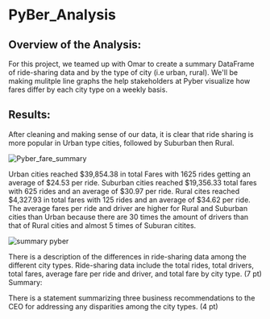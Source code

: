 # PyBer_Analysis

## Overview of the Analysis:

For this project, we teamed up with Omar to create a summary DataFrame of ride-sharing data and by the type of city (i.e urban, rural). We'll be making mulitple line graphs the help stakeholders at Pyber visualize how fares differ by each city type on a weekly basis. 


## Results: 

After cleaning and making sense of our data, it is clear that ride sharing is more popular in Urban type cities, followed by Suburban then Rural. 

![Pyber_fare_summary](https://user-images.githubusercontent.com/99618784/161388277-260a62ee-f88f-4073-b01f-8ebe335ec167.png)

Urban cities reached $39,854.38 in total Fares with 1625 rides getting an average of $24.53 per ride. Suburban cities reached $19,356.33 total fares with 625 rides and an average of $30.97 per ride. Rural cites reached $4,327.93 in total fares with 125 rides and an average of $34.62 per ride. The average fares per ride and driver are higher for Rural and Suburban cities than Urban because there are 30 times the amount of drivers than that of Rural cities and almost 5 times of Suburan citites. 

![summary pyber](https://user-images.githubusercontent.com/99618784/161389091-ae402349-002c-4c63-aee3-7b6675b628be.PNG)


There is a description of the differences in ride-sharing data among the different city types. Ride-sharing data include the total rides, total drivers, total fares, average fare per ride and driver, and total fare by city type. (7 pt)
Summary:

There is a statement summarizing three business recommendations to the CEO for addressing any disparities among the city types. (4 pt)

